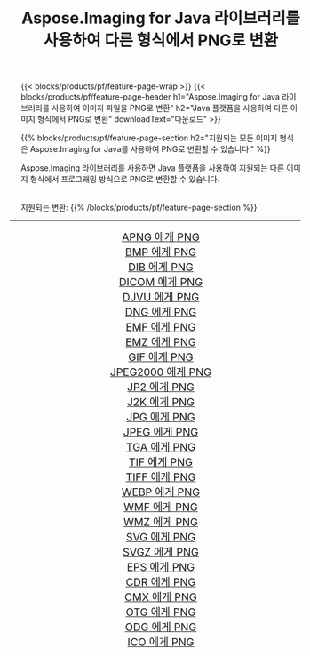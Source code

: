 ﻿---
title: Aspose.Imaging for Java 라이브러리를 사용하여 다른 형식에서 PNG로 변환 
weight: 3920
url: /ko/java/conversion/to/png/ 
lang: ko
langdirlevel: 2
locales: zh-hans,ja,it,ru,de,es,fr,nl,id,lt,pl,pt,vi,tr,ko,zh-hant,ar,hi,th,sv,cs,uk,he
description: Aspose.Imaging을 사용하면 Java를 사용하여 다른 형식에서 PNG로 변환할 수 있습니다.
---

{{< blocks/products/pf/feature-page-wrap >}}
{{< blocks/products/pf/feature-page-header h1="Aspose.Imaging for Java 라이브러리를 사용하여 이미지 파일을 PNG로 변환" h2="Java 플랫폼을 사용하여 다른 이미지 형식에서 PNG로 변환" downloadText="다운로드" >}}


{{% blocks/products/pf/feature-page-section  h2="지원되는 모든 이미지 형식은 Aspose.Imaging for Java를 사용하여 PNG로 변환할 수 있습니다." %}}
<p align=justify>Aspose.Imaging 라이브러리를 사용하면 Java 플랫폼을 사용하여 지원되는 다른 이미지 형식에서 프로그래밍 방식으로 PNG로 변환할 수 있습니다.</p>
<br/>
지원되는 변환:
{{% /blocks/products/pf/feature-page-section %}}
<div class="container-fluid productfamilypage bg-gray">
    <div class="convertypes bg-gray agp-content section">
        <div class="container">
		<hr style="margin-left:-20px;"/>
		<div class="row other-converters" style="gap: 10px;font-size: 19px;text-align:center;">
		    <div class='col-md-2 other-converter remove-lp remove-rp'><a href="/imaging/ko/java/conversion/apng-to-png/" style="padding:15px;">APNG 에게 PNG</a></div>
<div class='col-md-2 other-converter remove-lp remove-rp'><a href="/imaging/ko/java/conversion/bmp-to-png/" style="padding:15px;">BMP 에게 PNG</a></div>
<div class='col-md-2 other-converter remove-lp remove-rp'><a href="/imaging/ko/java/conversion/dib-to-png/" style="padding:15px;">DIB 에게 PNG</a></div>
<div class='col-md-2 other-converter remove-lp remove-rp'><a href="/imaging/ko/java/conversion/dicom-to-png/" style="padding:15px;">DICOM 에게 PNG</a></div>
<div class='col-md-2 other-converter remove-lp remove-rp'><a href="/imaging/ko/java/conversion/djvu-to-png/" style="padding:15px;">DJVU 에게 PNG</a></div>
<div class='col-md-2 other-converter remove-lp remove-rp'><a href="/imaging/ko/java/conversion/dng-to-png/" style="padding:15px;">DNG 에게 PNG</a></div>
<div class='col-md-2 other-converter remove-lp remove-rp'><a href="/imaging/ko/java/conversion/emf-to-png/" style="padding:15px;">EMF 에게 PNG</a></div>
<div class='col-md-2 other-converter remove-lp remove-rp'><a href="/imaging/ko/java/conversion/emz-to-png/" style="padding:15px;">EMZ 에게 PNG</a></div>
<div class='col-md-2 other-converter remove-lp remove-rp'><a href="/imaging/ko/java/conversion/gif-to-png/" style="padding:15px;">GIF 에게 PNG</a></div>
<div class='col-md-2 other-converter remove-lp remove-rp'><a href="/imaging/ko/java/conversion/jpeg2000-to-png/" style="padding:15px;">JPEG2000 에게 PNG</a></div>
<div class='col-md-2 other-converter remove-lp remove-rp'><a href="/imaging/ko/java/conversion/jp2-to-png/" style="padding:15px;">JP2 에게 PNG</a></div>
<div class='col-md-2 other-converter remove-lp remove-rp'><a href="/imaging/ko/java/conversion/j2k-to-png/" style="padding:15px;">J2K 에게 PNG</a></div>
<div class='col-md-2 other-converter remove-lp remove-rp'><a href="/imaging/ko/java/conversion/jpg-to-png/" style="padding:15px;">JPG 에게 PNG</a></div>
<div class='col-md-2 other-converter remove-lp remove-rp'><a href="/imaging/ko/java/conversion/jpeg-to-png/" style="padding:15px;">JPEG 에게 PNG</a></div>
<div class='col-md-2 other-converter remove-lp remove-rp'><a href="/imaging/ko/java/conversion/tga-to-png/" style="padding:15px;">TGA 에게 PNG</a></div>
<div class='col-md-2 other-converter remove-lp remove-rp'><a href="/imaging/ko/java/conversion/tif-to-png/" style="padding:15px;">TIF 에게 PNG</a></div>
<div class='col-md-2 other-converter remove-lp remove-rp'><a href="/imaging/ko/java/conversion/tiff-to-png/" style="padding:15px;">TIFF 에게 PNG</a></div>
<div class='col-md-2 other-converter remove-lp remove-rp'><a href="/imaging/ko/java/conversion/webp-to-png/" style="padding:15px;">WEBP 에게 PNG</a></div>
<div class='col-md-2 other-converter remove-lp remove-rp'><a href="/imaging/ko/java/conversion/wmf-to-png/" style="padding:15px;">WMF 에게 PNG</a></div>
<div class='col-md-2 other-converter remove-lp remove-rp'><a href="/imaging/ko/java/conversion/wmz-to-png/" style="padding:15px;">WMZ 에게 PNG</a></div>
<div class='col-md-2 other-converter remove-lp remove-rp'><a href="/imaging/ko/java/conversion/svg-to-png/" style="padding:15px;">SVG 에게 PNG</a></div>
<div class='col-md-2 other-converter remove-lp remove-rp'><a href="/imaging/ko/java/conversion/svgz-to-png/" style="padding:15px;">SVGZ 에게 PNG</a></div>
<div class='col-md-2 other-converter remove-lp remove-rp'><a href="/imaging/ko/java/conversion/eps-to-png/" style="padding:15px;">EPS 에게 PNG</a></div>
<div class='col-md-2 other-converter remove-lp remove-rp'><a href="/imaging/ko/java/conversion/cdr-to-png/" style="padding:15px;">CDR 에게 PNG</a></div>
<div class='col-md-2 other-converter remove-lp remove-rp'><a href="/imaging/ko/java/conversion/cmx-to-png/" style="padding:15px;">CMX 에게 PNG</a></div>
<div class='col-md-2 other-converter remove-lp remove-rp'><a href="/imaging/ko/java/conversion/otg-to-png/" style="padding:15px;">OTG 에게 PNG</a></div>
<div class='col-md-2 other-converter remove-lp remove-rp'><a href="/imaging/ko/java/conversion/odg-to-png/" style="padding:15px;">ODG 에게 PNG</a></div>
<div class='col-md-2 other-converter remove-lp remove-rp'><a href="/imaging/ko/java/conversion/ico-to-png/" style="padding:15px;">ICO 에게 PNG</a></div>
                </div>
        </div>
    </div>
</div>
<br/>

